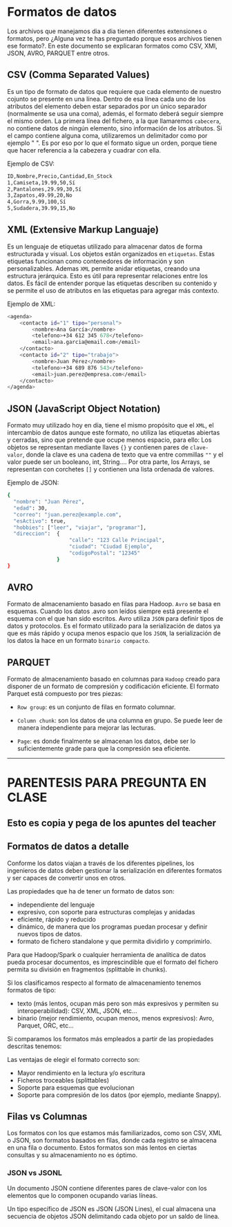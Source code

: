 # Formatos de datos
Los archivos que manejamos dia a dia tienen diferentes extensiones o formatos, pero ¿Alguna vez te has preguntado porque esos archivos tienen ese formato?.
En este documento se explicaran formatos como CSV, XMl, JSON, AVRO, PARQUET entre otros.
## CSV (Comma Separated Values)
Es un tipo de formato de datos que requiere que cada elemento de nuestro cojunto se presente en una línea. Dentro de esa línea cada uno de los atributos del elemento deben estar separados por un único separador (normalmente se usa una coma), además, el formato deberá seguir siempre el mismo orden. La primera línea del fichero, a la que llamaremos ``cabecera``, no contiene datos de ningún elemento, sino información de los atributos. Si el campo contiene alguna coma, utilizaremos un delimitador como por ejemplo " ". Es por eso por lo que el formato sigue un orden, porque tiene que hacer referencia a la cabezera y cuadrar con ella.

Ejemplo de CSV:
```bash
ID,Nombre,Precio,Cantidad,En_Stock
1,Camiseta,19.99,50,Sí
2,Pantalones,29.99,30,Sí
3,Zapatos,49.99,20,No
4,Gorra,9.99,100,Sí
5,Sudadera,39.99,15,No
```

## XML (Extensive Markup Languaje)
Es un lenguaje de etiquetas utilizado para almacenar datos de forma estructurada y visual. Los objetos están organizados en ``etiquetas``. Estas etiquetas funcionan como contenedores de información y son personalizables. Ademas ``XML`` permite anidar etiquetas, creando una estructura jerárquica. Esto es útil para representar relaciones entre los datos. Es fácil de entender porque las etiquetas describen su contenido y se permite el uso de atributos en las etiquetas para agregar más contexto.

Ejemplo de XML:
```bash
<agenda>
    <contacto id="1" tipo="personal">
        <nombre>Ana García</nombre>
        <telefono>+34 612 345 678</telefono>
        <email>ana.garcia@email.com</email>
    </contacto>
    <contacto id="2" tipo="trabajo">
        <nombre>Juan Pérez</nombre>
        <telefono>+34 689 876 543</telefono>
        <email>juan.perez@empresa.com</email>
    </contacto>
</agenda>
```

## JSON (JavaScript Object Notation)
Formato muy utilizado hoy en día, tiene el mismo propósito que el ``XML``,  el intercambio de datos aunque este formato, no utiliza las etiquetas
abiertas y cerradas, sino que pretende que ocupe menos espacio, para ello:
Los objetos se representan mediante llaves ``{}`` y contienen pares de ``clave-valor``, donde la clave es una cadena de texto que va entre commillas ``""`` y el valor puede ser un booleano, int, String.... 
Por otra parte, los Arrays, se representan con corchetes ``[]`` y contienen una lista ordenada de valores.

Ejemplo de JSON:
```bash
{
  "nombre": "Juan Pérez",
  "edad": 30,
  "correo": "juan.perez@example.com",
  "esActivo": true,
  "hobbies": ["leer", "viajar", "programar"],
  "direccion":  {
                    "calle": "123 Calle Principal",
                    "ciudad": "Ciudad Ejemplo",
                    "codigoPostal": "12345"
                }
}

```

## AVRO 
Formato de almacenamiento basado en filas para Hadoop. ``Avro`` se basa
en esquemas. Cuando los datos .avro son leídos siempre está presente el esquema con el que han sido escritos. Avro utiliza ``JSON`` para definir tipos de datos y protocolos. Es el formato utilizado para la serialización de datos ya que es más rápido y ocupa menos espacio que los ``JSON``, la serialización de los datos la hace en un formato ``binario compacto``.

## PARQUET
Formato de almacenamiento basado en columnas para ``Hadoop`` creado para disponer de un formato de compresión y codificación eficiente. El formato
Parquet está compuesto por tres piezas:
- ``Row group``: es un conjunto de filas en formato columnar.

- ``Column chunk``: son los datos de una columna en grupo. Se puede leer de
manera independiente para mejorar las lecturas.

- ``Page``: es donde finalmente se almacenan los datos, debe ser lo
suficientemente grade para que la compresión sea eficiente.



---
# PARENTESIS PARA PREGUNTA EN CLASE
Esto es copia y pega de los apuntes del teacher
---
## Formatos de datos a detalle
Conforme los datos viajan a través de los diferentes pipelines, los ingenieros de datos deben gestionar la serialización en diferentes formatos y ser capaces de convertir unos en otros.

Las propiedades que ha de tener un formato de datos son:
- independiente del lenguaje
- expresivo, con soporte para estructuras complejas y anidadas
- eficiente, rápido y reducido
- dinámico, de manera que los programas puedan procesar y definir nuevos tipos de datos.
- formato de fichero standalone y que permita dividirlo y comprimirlo.

Para que Hadoop/Spark o cualquier herramienta de analítica de datos pueda procesar documentos, es imprescindible que el formato del fichero permita su división en fragmentos (splittable in chunks).

Si los clasificamos respecto al formato de almacenamiento tenemos formatos de tipo:
- texto (más lentos, ocupan más pero son más expresivos y permiten su
interoperabilidad): CSV, XML, JSON, etc...
- binario (mejor rendimiento, ocupan menos, menos expresivos): Avro,
Parquet, ORC, etc...

Si comparamos los formatos más empleados a partir de las propiedades descritas tenemos:

Las ventajas de elegir el formato correcto son:
- Mayor rendimiento en la lectura y/o escritura
- Ficheros troceables (splittables)
- Soporte para esquemas que evolucionan
- Soporte para compresión de los datos (por ejemplo, mediante Snappy).

## Filas vs Columnas
Los formatos con los que estamos más familiarizados, como son CSV, XML o JSON, son formatos basados en filas, donde cada registro se almacena en una fila o documento. Estos formatos son más lentos en ciertas consultas y su almacenamiento no es óptimo.
### JSON vs JSONL
Un documento JSON contiene diferentes pares de clave-valor con los elementos que lo componen ocupando varias líneas.

Un tipo específico de JSON es JSON (JSON Lines), el cual almacena una secuencia de objetos JSON delimitando cada objeto por un saldo de línea.

